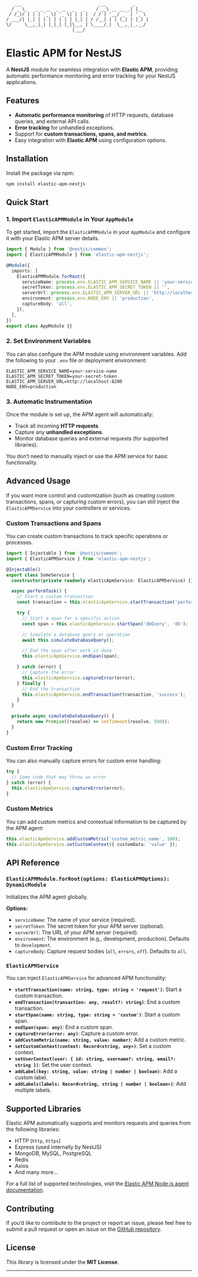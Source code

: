 ```text
   ___                             ___          _     
  / _ \_   _ _ __  _ __  _   _    / __\ __ __ _| |__  
 / /_)/ | | | '_ \| '_ \| | | |  / / | '__/ _` | '_ \ 
/ ___/| |_| | | | | | | | |_| | / /__| | | (_| | |_) |
\/     \__,_|_| |_|_| |_|\__, | \____/_|  \__,_|_.__/ 
                         |___/                        
```

# Elastic APM for NestJS

A **NestJS** module for seamless integration with **Elastic APM**, providing automatic performance monitoring and error tracking for your NestJS applications.

## Features

- **Automatic performance monitoring** of HTTP requests, database queries, and external API calls.
- **Error tracking** for unhandled exceptions.
- Support for **custom transactions, spans, and metrics**.
- Easy integration with **Elastic APM** using configuration options.

## Installation

Install the package via npm:

```bash
npm install elastic-apm-nestjs
```

## Quick Start

### 1. Import `ElasticAPMModule` in Your `AppModule`

To get started, import the `ElasticAPMModule` in your `AppModule` and configure it with your Elastic APM server details.

```typescript
import { Module } from '@nestjs/common';
import { ElasticAPMModule } from 'elastic-apm-nestjs';

@Module({
  imports: [
    ElasticAPMModule.forRoot({
      serviceName: process.env.ELASTIC_APM_SERVICE_NAME || 'your-service-name',
      secretToken: process.env.ELASTIC_APM_SECRET_TOKEN || '',
      serverUrl: process.env.ELASTIC_APM_SERVER_URL || 'http://localhost:8200',
      environment: process.env.NODE_ENV || 'production',
      captureBody: 'all',
    }),
  ],
})
export class AppModule {}
```

### 2. Set Environment Variables

You can also configure the APM module using environment variables. Add the following to your `.env` file or deployment environment:

```
ELASTIC_APM_SERVICE_NAME=your-service-name
ELASTIC_APM_SECRET_TOKEN=your-secret-token
ELASTIC_APM_SERVER_URL=http://localhost:8200
NODE_ENV=production
```

### 3. Automatic Instrumentation

Once the module is set up, the APM agent will automatically:

- Track all incoming **HTTP requests**.
- Capture any **unhandled exceptions**.
- Monitor database queries and external requests (for supported libraries).

You don’t need to manually inject or use the APM service for basic functionality.

## Advanced Usage

If you want more control and customization (such as creating custom transactions, spans, or capturing custom errors), you can still inject the `ElasticAPMService` into your controllers or services.

### Custom Transactions and Spans

You can create custom transactions to track specific operations or processes.

```typescript
import { Injectable } from '@nestjs/common';
import { ElasticAPMService } from 'elastic-apm-nestjs';

@Injectable()
export class SomeService {
  constructor(private readonly elasticApmService: ElasticAPMService) {}

  async performTask() {
    // Start a custom transaction
    const transaction = this.elasticApmService.startTransaction('performTask', 'task');

    try {
      // Start a span for a specific action
      const span = this.elasticApmService.startSpan('dbQuery', 'db');

      // Simulate a database query or operation
      await this.simulateDatabaseQuery();

      // End the span after work is done
      this.elasticApmService.endSpan(span);

    } catch (error) {
      // Capture the error
      this.elasticApmService.captureError(error);
    } finally {
      // End the transaction
      this.elasticApmService.endTransaction(transaction, 'success');
    }
  }

  private async simulateDatabaseQuery() {
    return new Promise((resolve) => setTimeout(resolve, 500));
  }
}
```

### Custom Error Tracking

You can also manually capture errors for custom error handling:

```typescript
try {
  // Some code that may throw an error
} catch (error) {
  this.elasticApmService.captureError(error);
}
```

### Custom Metrics

You can add custom metrics and contextual information to be captured by the APM agent:

```typescript
this.elasticApmService.addCustomMetric('custom_metric_name', 100);
this.elasticApmService.setCustomContext({ customData: 'value' });
```

## API Reference

### `ElasticAPMModule.forRoot(options: ElasticAPMOptions): DynamicModule`

Initializes the APM agent globally.

**Options:**

- `serviceName`: The name of your service (required).
- `secretToken`: The secret token for your APM server (optional).
- `serverUrl`: The URL of your APM server (required).
- `environment`: The environment (e.g., development, production). Defaults to `development`.
- `captureBody`: Capture request bodies (`all`, `errors`, `off`). Defaults to `all`.

### `ElasticAPMService`

You can inject `ElasticAPMService` for advanced APM functionality:

- **`startTransaction(name: string, type: string = 'request')`**: Start a custom transaction.
- **`endTransaction(transaction: any, result?: string)`**: End a custom transaction.
- **`startSpan(name: string, type: string = 'custom')`**: Start a custom span.
- **`endSpan(span: any)`**: End a custom span.
- **`captureError(error: any)`**: Capture a custom error.
- **`addCustomMetric(name: string, value: number)`**: Add a custom metric.
- **`setCustomContext(context: Record<string, any>)`**: Set a custom context.
- **`setUserContext(user: { id: string, username?: string, email?: string })`**: Set the user context.
- **`addLabel(key: string, value: string | number | boolean)`**: Add a custom label.
- **`addLabels(labels: Record<string, string | number | boolean>)`**: Add multiple labels.

## Supported Libraries

Elastic APM automatically supports and monitors requests and queries from the following libraries:

- HTTP (`http`, `https`)
- Express (used internally by NestJS)
- MongoDB, MySQL, PostgreSQL
- Redis
- Axios
- And many more…

For a full list of supported technologies, visit the [Elastic APM Node.js agent documentation](https://www.elastic.co/guide/en/apm/agent/nodejs/current/supported-technologies.html).

## Contributing

If you’d like to contribute to the project or report an issue, please feel free to submit a pull request or open an issue on the [GitHub repository](https://github.com/punnycrab/nestjs-elastic-apm.git).

## License

This library is licensed under the **MIT License**.

---
